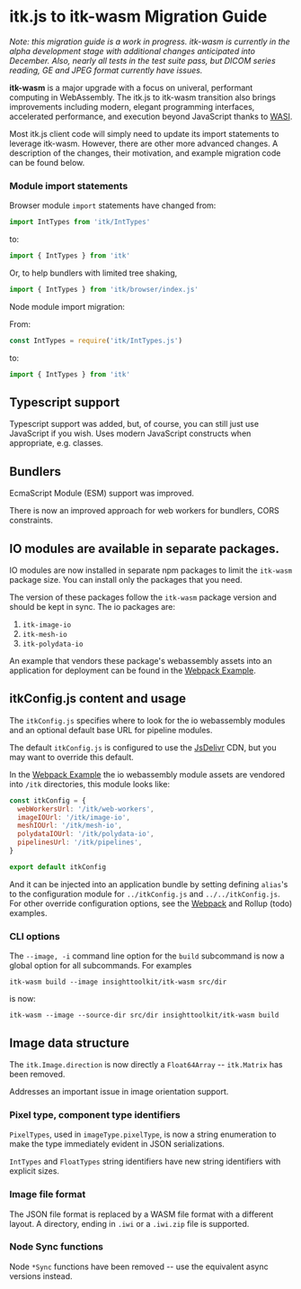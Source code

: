 # itk.js to itk-wasm Migration Guide

*Note: this migration guide is a work in progress. itk-wasm is currently in
the alpha development stage with additional changes anticipated
into December. Also, nearly all tests in the test suite pass, but DICOM series
reading, GE and JPEG format currently have issues.*

**itk-wasm** is a major upgrade with a focus on univeral, performant computing in
WebAssembly. The itk.js to itk-wasm transition also brings improvements
including modern, elegant programming interfaces, accelerated performance,
and execution beyond JavaScript thanks to [WASI](https://wasi.dev).

Most itk.js client code will simply need to update its import statements to
leverage itk-wasm. However, there are other more advanced changes. A
description of the changes, their motivation, and example migration code can
be found below.

### Module import statements

Browser module `import` statements have changed from:

```js
import IntTypes from 'itk/IntTypes'
```

to:


```js
import { IntTypes } from 'itk'
```

Or, to help bundlers with limited tree shaking,

```js
import { IntTypes } from 'itk/browser/index.js'
```


Node module import migration:

From:

```js
const IntTypes = require('itk/IntTypes.js')
```

to:

```js
import { IntTypes } from 'itk'
```

## Typescript support

Typescript support was added, but, of course, you can still just use
JavaScript if you wish.  Uses modern JavaScript constructs when appropriate,
e.g. classes.

## Bundlers

EcmaScript Module (ESM) support was improved.

There is now an improved approach for web workers for bundlers, CORS constraints.

## IO modules are available in separate packages.

IO modules are now installed in separate npm packages to limit the `itk-wasm` package size. You can install only the packages that you need.

The version of these packages follow the `itk-wasm` package version and should be kept in sync. The io packages are:

1. `itk-image-io`
2. `itk-mesh-io`
3. `itk-polydata-io`

An example that vendors these package's webassembly assets into an application for deployment can be found in the [Webpack Example](https://github.com/InsightSoftwareConsortium/itk-wasm/tree/master/examples/Webpack).

## itkConfig.js content and usage

The `itkConfig.js` specifies where to look for the io webassembly modules and an optional default base URL for pipeline modules.

The default `itkConfig.js` is configured to use the [JsDelivr](https://www.jsdelivr.com/) CDN, but you may want to override this
default.

In the [Webpack Example](https://github.com/InsightSoftwareConsortium/itk-wasm/tree/master/examples/Webpack)
the io webassembly module assets are vendored into `/itk` directories,
this module looks like:

```js
const itkConfig = {
  webWorkersUrl: '/itk/web-workers',
  imageIOUrl: '/itk/image-io',
  meshIOUrl: '/itk/mesh-io',
  polydataIOUrl: '/itk/polydata-io',
  pipelinesUrl: '/itk/pipelines',
}

export default itkConfig
```

And it can be injected into an application bundle by setting defining `alias`'s to the configuration module for `../itkConfig.js` and `../../itkConfig.js`. For other override configuration options, see the [Webpack](https://github.com/InsightSoftwareConsortium/itk-wasm/tree/master/examples/Webpack) and Rollup (todo) examples.

### CLI options

The `--image, -i` command line option for the `build` subcommand is now a global option for all subcommands. For examples

```
itk-wasm build --image insighttoolkit/itk-wasm src/dir
```

is now:

```
itk-wasm --image --source-dir src/dir insighttoolkit/itk-wasm build
```

## Image data structure

The `itk.Image.direction` is now directly a `Float64Array` -- `itk.Matrix` has
been removed.

Addresses an important issue in image orientation support.

### Pixel type, component type identifiers

`PixelTypes`, used in `imageType.pixelType`, is now a string enumeration to make the type immediately evident in JSON serializations.

`IntTypes` and `FloatTypes` string identifiers have new string identifiers with explicit sizes.

### Image file format

The JSON file format is replaced by a WASM file format with a different
layout. A directory, ending in `.iwi` or a `.iwi.zip` file is supported.

### Node Sync functions

Node `*Sync` functions have been removed -- use the equivalent async versions instead.
